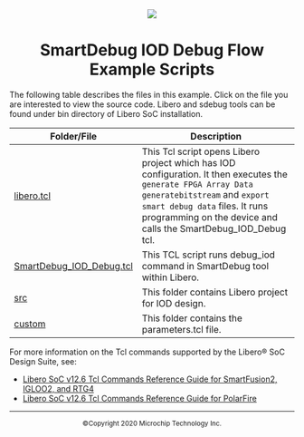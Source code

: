 <div class="header"align="center">
<img src="https://www.microchip.com/ResourcePackages/Microchip/assets/dist/images/logo.png"/> 
 <h1>SmartDebug IOD Debug Flow Example Scripts</h1>
 </div>

The following table describes the files in this example. Click on the file you are interested to view the source code. Libero and sdebug tools can be found under bin directory of Libero SoC installation. 



|Folder/File|Description|
|-----------|-----------|
|[libero.tcl](libero.tcl) | This Tcl script opens Libero project which has IOD configuration. It then executes the `generate FPGA Array Data` `generatebitstream` and `export smart debug data` files. It runs programming on the device and calls the SmartDebug_IOD_Debug tcl.|
|[SmartDebug_IOD_Debug.tcl](SmartDebug_IOD_Debug.tcl) | This TCL script runs debug_iod command in SmartDebug tool within Libero.
|[src](src) | This folder contains Libero project for IOD design.
|[custom](custom) | This folder contains the parameters.tcl file.

For more information on the Tcl commands supported by the Libero&reg; SoC Design Suite, see:
- [Libero SoC v12.6 Tcl Commands Reference Guide for SmartFusion2, IGLOO2, and RTG4](https://www.microsemi.com/document-portal/doc_download/1245481-libero-soc-v12-6-tcl-commands-reference-guide-for-smartfusion2-igloo2-and-rtg4)
- [Libero SoC v12.6 Tcl Commands Reference Guide for PolarFire](https://www.microsemi.com/document-portal/doc_download/1245482-libero-soc-v12-6-tcl-commands-reference-guide-for-polarfire) 


<hr/>
<p align="center"><sup>&copy;Copyright 2020 Microchip Technology Inc.</sup></p>
